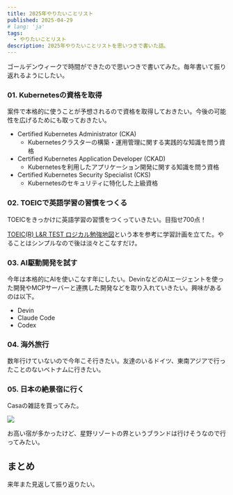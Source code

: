 ```yaml
---
title: 2025年やりたいことリスト
published: 2025-04-29
# lang: 'ja'
tags: 
  - やりたいことリスト
description: 2025年やりたいことリストを思いつきで書いた話。
---
```


ゴールデンウィークで時間ができたので思いつきで書いてみた。毎年書いて振り返れるようにしたい。

### 01. Kubernetesの資格を取得

案件で本格的に使うことが予想されるので資格を取得しておきたい。今後の可能性を広げるためにも取っておきたい。

- Certified Kubernetes Administrator (CKA)
  - Kubernetesクラスターの構築・運用管理に関する実践的な知識を問う資格
- Certified Kubernetes Application Developer (CKAD)
  - Kubernetesを利用したアプリケーション開発に関する知識を問う資格
- Certified Kubernetes Security Specialist (CKS)
  - Kubernetesのセキュリティに特化した上級資格

### 02. TOEICで英語学習の習慣をつくる

TOEICをきっかけに英語学習の習慣をつくっていきたい。目指せ700点！

[TOEIC(R) L&R TEST ロジカル勉強地図](https://amzn.asia/d/4glkue6)という本を参考に学習計画を立てた。やることはシンプルなので後は淡々とこなすだけ。

### 03. AI駆動開発を試す

今年は本格的にAIを使いこなす年にしたい。DevinなどのAIエージェントを使った開発やMCPサーバーと連携した開発などを取り入れていきたい。興味があるのは以下。

- Devin
- Claude Code
- Codex

### 04. 海外旅行

数年行けていないので今年こそ行きたい。友達のいるドイツ、東南アジアで行ったことのないベトナムに行きたい。

### 05. 日本の絶景宿に行く

Casaの雑誌を買ってみた。

![](https://m.media-amazon.com/images/W/MEDIAX_1215821-T1/images/I/510V97WStrL._SX342_SY445_.jpg)

お高い宿が多かったけど、星野リゾートの界というブランドは行けそうなので行ってみたい。

## まとめ

来年また見返して振り返りたい。